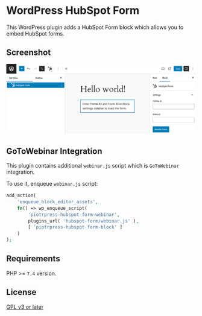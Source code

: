 # WordPress HubSpot Form

This WordPress plugin adds a HubSpot Form block which allows you to embed HubSpot forms.

## Screenshot

![HubSpot Form block in WordPress block editor view](screenshot-1.png)

## GoToWebinar Integration

This plugin contains additional `webinar.js` script which is `GoToWebinar` integration.

To use it, enqueue `webinar.js` script:

```php
add_action(
    'enqueue_block_editor_assets',
    fn() => wp_enqueue_script( 
        'piotrpress-hubspot-form-webinar', 
        plugins_url( 'hubspot-form/webinar.js' ), 
        [ 'piotrpress-hubspot-form-block' ] 
    )
);
```

## Requirements

PHP >= `7.4` version.

## License

[GPL v3 or later](license.txt)